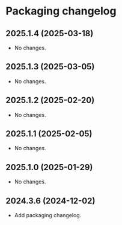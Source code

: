 # Packaging changelog

## 2025.1.4 (2025-03-18)

- No changes.

## 2025.1.3 (2025-03-05)

- No changes.

## 2025.1.2 (2025-02-20)

- No changes.

## 2025.1.1 (2025-02-05)

- No changes.

## 2025.1.0 (2025-01-29)

- No changes.

## 2024.3.6 (2024-12-02)

- Add packaging changelog.
